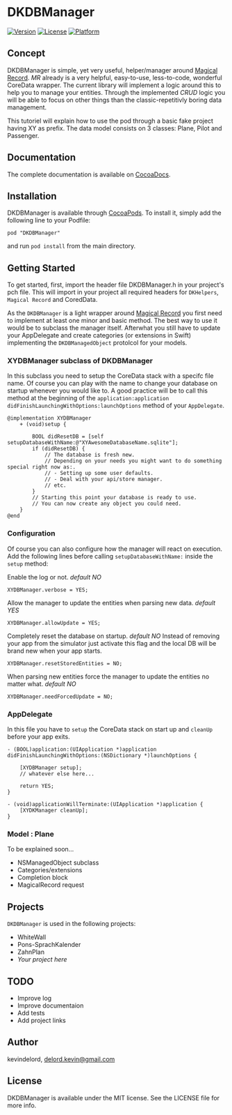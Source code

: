 # DKDBManager

[![Version](https://img.shields.io/cocoapods/v/DKDBManager.svg?style=flat)](http://cocoadocs.org/docsets/DKDBManager)
[![License](https://img.shields.io/cocoapods/l/DKDBManager.svg?style=flat)](http://cocoadocs.org/docsets/DKDBManager)
[![Platform](https://img.shields.io/cocoapods/p/DKDBManager.svg?style=flat)](http://cocoadocs.org/docsets/DKDBManager)

## Concept

DKDBManager is simple, yet very useful, helper/manager around [Magical Record](https://github.com/magicalpanda/MagicalRecord). *MR* already is a very helpful, easy-to-use, less-to-code, wonderful CoreData wrapper. The current library will implement a logic around this to help you to manage your entities. Through the implemented *CRUD* logic you will be able to focus on other things than the classic-repetitivly boring data management.

This tutoriel will explain how to use the pod through a basic fake project having XY as prefix. 
The data model consists on 3 classes: Plane, Pilot and Passenger.

## Documentation

The complete documentation is available on [CocoaDocs](http://cocoadocs.org/docsets/DKDBManager).

## Installation

DKDBManager is available through [CocoaPods](http://cocoapods.org). To install
it, simply add the following line to your Podfile:

    pod "DKDBManager"

and run `pod install` from the main directory.

## Getting Started

To get started, first, import the header file DKDBManager.h in your project's pch file. This will import in your project all required headers for `DKHelpers`, `Magical Record` and CoredData.

As the `DKDBManager` is a light wrapper around [Magical Record](https://github.com/magicalpanda/MagicalRecord) you first need to implement at least one minor and basic method. The best way to use it would be to subclass the manager itself. Afterwhat you still have to update your AppDelegate and create categories (or extensions in Swift) implementing the `DKDBManagedObject` protolcol for your models.

### XYDBManager subclass of DKDBManager

In this subclass you need to setup the CoreData stack with a specifc file name. Of course you can play with the name to change your database on startup whenever you would like to.
A good practice will be to call this method at the beginning of the `application:application didFinishLaunchingWithOptions:launchOptions` method of your `AppDelegate`.

	@implementation XYDBManager
		+ (void)setup {

		    BOOL didResetDB = [self setupDatabaseWithName:@"XYAwesomeDatabaseName.sqlite"];
		    if (didResetDB) {
				// The database is fresh new.
				// Depending on your needs you might want to do something special right now as:.
				// - Setting up some user defaults.
				// - Deal with your api/store manager.
				// etc.
			}
			// Starting this point your database is ready to use.
			// You can now create any object you could need.
		}
	@end

### Configuration

Of course you can also configure how the manager will react on execution. Add the following lines before calling `setupDatabaseWithName:` inside the `setup` method:

Enable the log or not. *default NO*

	XYDBManager.verbose = YES;

Allow the manager to update the entities when parsing new data. *default YES*

    XYDBManager.allowUpdate = YES;

Completely reset the database on startup. *default NO*
Instead of removing your app from the simulator just activate this flag and the local DB will be brand new when your app starts.

    XYDBManager.resetStoredEntities = NO;

When parsing new entities force the manager to update the entities no matter what. *default NO*

    XYDBManager.needForcedUpdate = NO;


### AppDelegate

In this file you have to `setup` the CoreData stack on start up and `cleanUp` before your app exits.

	- (BOOL)application:(UIApplication *)application didFinishLaunchingWithOptions:(NSDictionary *)launchOptions {

	    [XYDBManager setup];
	    // whatever else here...

	    return YES;
	}

	- (void)applicationWillTerminate:(UIApplication *)application {
		[XYDKManager cleanUp];
	}

### Model : Plane

To be explained soon...

- NSManagedObject subclass
- Categories/extensions
- Completion block
- MagicalRecord request

## Projects

`DKDBManager` is used in the following projects:

- WhiteWall
- Pons-SprachKalender
- ZahnPlan
- *Your project here*

## TODO

- Improve log
- Improve documentaion
- Add tests
- Add project links

## Author

kevindelord, delord.kevin@gmail.com

## License

DKDBManager is available under the MIT license. See the LICENSE file for more info.

